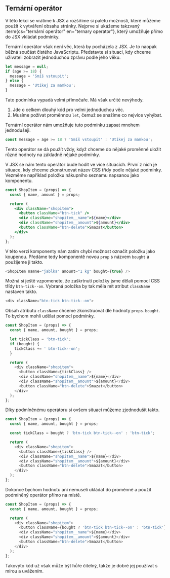 ## Ternární operátor

V této lekci se vrátíme k JSX a rozšíříme si paletu možnosti, které můžeme použít k vytváření obsahu stránky. Nejprve si ukážeme takzvaný :term{cs="ternární operátor" en="ternary operator"}, který umožňuje přímo do JSX vkládat podmínky.

Ternární operátor však není věc, která by pocházela z JSX. Je to naopak běžná součást čistého JavaScriptu. Představte si situaci, kdy chceme uživateli zobrazit jednoduchou zprávu podle jeho věku.

```js
let message = null;
if (age >= 18) {
  message = 'Smíš vstoupit';
} else {
  message = 'Utíkej za mamkou';
}
```

Tato podmínka vypadá velmi přímočaře. Má však určité nevýhody.

1. Jde o celkem dlouhý kód pro velmi jednoduchou věc.
1. Musíme požívat proměnnou `let`, čemuž se snažíme co nejvíce vyhýbat.

Ternární operátor nám umožňuje tuto podmínku zapsat mnohem jednodušeji.

```js
const message = age >= 18 ? 'Smíš vstoupit' : 'Utíkej za mamkou';
```

Tento operátor se dá použít vždy, když chceme do nějaké proměnné uložit různé hodnoty na základně nějaké podmínky.

V JSX se nám tento operátor bude hodit ve více situacích. První z nich je situace, kdy chceme zkonstruovat název CSS třídy podle nějaké podmínky. Vezměme například položku nákupního seznamu napsanou jako komponentu.

```jsx
const ShopItem = (props) => {
  const { name, amount } = props;

  return (
    <div className="shopitem">
      <button className="btn-tick" />
      <div className="shopitem__name">${name}</div>
      <div className="shopitem__amount">${amount}</div>
      <button className="btn-delete">Smazat</button>
    </div>
  );
};
```

V této verzi komponenty nám zatím chybí možnost označit položku jako koupenou. Předáme tedy komponentě novou `prop` s názvem `bought` a použijeme ji takto.

```js
<ShopItem namne="jablka" amount="1 kg" bought={true} />
```

Možná si ještě vzpomenete, že zaškrtnutí položky jsme dělali pomocí CSS třídy `btn-tick--on`. Vybraná položka by tak měla mít atribut `className` nastaven takto.

```js
<div className="btn-tick btn-tick--on">
```

Obsah atributu `className` chceme zkonstruovat dle hodnoty `props.bought`. To bychom mohli udělat pomocí podmínky.

```js
const ShopItem = (props) => {
  const { name, amount, bought } = props;

  let tickClass = 'btn-tick';
  if (bought) {
    tickClass += ' btn-tick--on';
  }

  return (
    <div className="shopitem">
      <button className={tickClass} />
      <div className="shopitem__name">${name}</div>
      <div className="shopitem__amount">${amount}</div>
      <button className="btn-delete">Smazat</button>
    </div>
  );
};
```

Díky podmíněnému operátoru si ovšem situaci můžeme zjednodušit takto.

```js
const ShopItem = (props) => {
  const { name, amount, bought } = props;

  const tickClass = bought ? 'btn-tick btn-tick--on' : 'btn-tick';

  return (
    <div className="shopitem">
      <button className={tickClass} />
      <div className="shopitem__name">${name}</div>
      <div className="shopitem__amount">${amount}</div>
      <button className="btn-delete">Smazat</button>
    </div>
  );
};
```

Dokonce bychom hodnotu ani nemuseli ukládat do proměnné a použít podmíněný operátor přímo na místě.

```js
const ShopItem = (props) => {
  const { name, amount, bought } = props;

  return (
    <div className="shopitem">
      <button className={bought ? 'btn-tick btn-tick--on' : 'btn-tick'} />
      <div className="shopitem__name">${name}</div>
      <div className="shopitem__amount">${amount}</div>
      <button className="btn-delete">Smazat</button>
    </div>
  );
};
```

Takovýto kód už však může být hůře čitelný, takže je dobré jej používat s mírou a uvážením.
